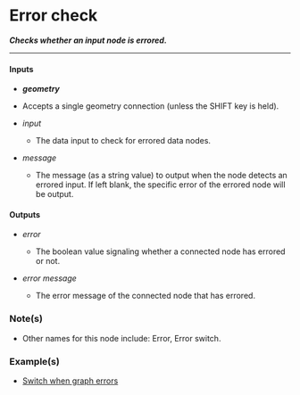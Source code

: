 # Error check

**_Checks whether an input node is errored._**

---


#### Inputs

* **_geometry_**

 * Accepts a single geometry connection (unless the SHIFT key is held).

* _input_

  * The data input to check for errored data nodes.

* _message_

  * The message (as a string value) to output when the node detects an errored input. If left blank, the specific error of the errored node will be output.


#### Outputs

* _error_

  * The boolean value signaling whether a connected node has errored or not.

* _error message_

  * The error message of the connected node that has errored.


### Note(s)

* Other names for this node include: Error, Error switch.


### Example(s)

* <a href="https://creator.trimble.com/graph?assetURI=whp:8a3f9eb9-542d-4d31-9c63-796510e250fe&version=latest" target="_blank">Switch when graph errors</a>
